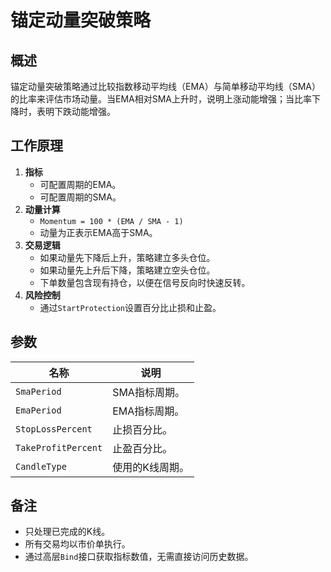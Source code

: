 # 锚定动量突破策略

## 概述
锚定动量突破策略通过比较指数移动平均线（EMA）与简单移动平均线（SMA）的比率来评估市场动量。当EMA相对SMA上升时，说明上涨动能增强；当比率下降时，表明下跌动能增强。

## 工作原理
1. **指标**
   - 可配置周期的EMA。
   - 可配置周期的SMA。
2. **动量计算**
   - `Momentum = 100 * (EMA / SMA - 1)`
   - 动量为正表示EMA高于SMA。
3. **交易逻辑**
   - 如果动量先下降后上升，策略建立多头仓位。
   - 如果动量先上升后下降，策略建立空头仓位。
   - 下单数量包含现有持仓，以便在信号反向时快速反转。
4. **风险控制**
   - 通过`StartProtection`设置百分比止损和止盈。

## 参数
| 名称 | 说明 |
|------|------|
| `SmaPeriod` | SMA指标周期。 |
| `EmaPeriod` | EMA指标周期。 |
| `StopLossPercent` | 止损百分比。 |
| `TakeProfitPercent` | 止盈百分比。 |
| `CandleType` | 使用的K线周期。 |

## 备注
- 只处理已完成的K线。
- 所有交易均以市价单执行。
- 通过高层`Bind`接口获取指标数值，无需直接访问历史数据。
